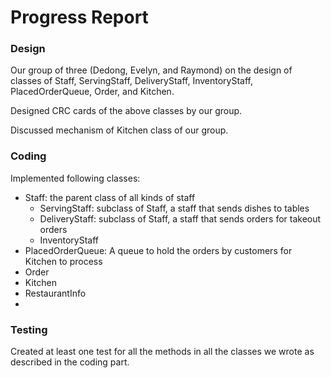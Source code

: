 # Progress Report
### Design
Our group of three (Dedong, Evelyn, and Raymond) on the design of classes of Staff, ServingStaff, DeliveryStaff, InventoryStaff, PlacedOrderQueue, Order, and Kitchen.

Designed CRC cards of the above classes by our group.

Discussed mechanism of Kitchen class of our group.
### Coding

Implemented following classes:

- Staff: the parent class of all kinds of staff
  - ServingStaff: subclass of Staff, a staff that sends dishes to tables
  - DeliveryStaff: subclass of Staff, a staff that sends orders for takeout orders
  - InventoryStaff
- PlacedOrderQueue: A queue to hold the orders by customers for Kitchen to process
- Order
- Kitchen
- RestaurantInfo
- 

### Testing
Created at least one test for all the methods in all the classes we wrote as described in the coding part.
